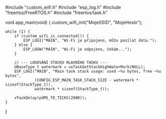 #include "custom_wifi.h"
#include "esp_log.h"
#include "freertos/FreeRTOS.h"
#include "freertos/task.h"

void app_main(void)
{
    custom_wifi_init("MojeSSID", "MojeHeslo");

    while (1) {
        if (custom_wifi_is_connected()) {
            ESP_LOGI("MAIN", "Wi-Fi je připojeno, můžu posílat data.");
        } else {
            ESP_LOGW("MAIN", "Wi-Fi je odpojeno, čekám...");
        }

        // --- LOGOVÁNÍ STACKU HLAVNÍHO TASKU ---
        UBaseType_t watermark = uxTaskGetStackHighWaterMark(NULL);
        ESP_LOGI("MAIN", "Main task stack usage: used ~%u bytes, free ~%u bytes",
                 (CONFIG_ESP_MAIN_TASK_STACK_SIZE - watermark * sizeof(StackType_t)),
                 watermark * sizeof(StackType_t));

        vTaskDelay(pdMS_TO_TICKS(2000));
    }
}
